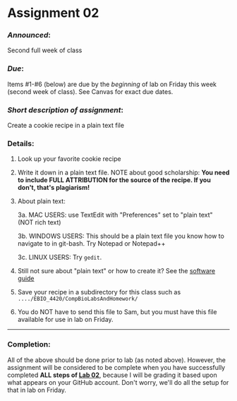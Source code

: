 # Assignment 02
### *Announced*: 
Second full week of class

### *Due*: 
Items #1-#6 (below) are due by the *beginning* of lab on Friday this week (second week of class).
See Canvas for exact due dates.

### *Short description of assignment*:
Create a cookie recipe in a plain text file

### Details:
1. Look up your favorite cookie recipe
2. Write it down in a plain text file.  NOTE about good scholarship: 
**You need to include FULL ATTRIBUTION for the source of the recipe.  If you don't, that's plagiarism!**
3. About plain text:

	3a. MAC USERS: use TextEdit with "Preferences" set to "plain text" (NOT rich text)

	3b. WINDOWS USERS: This should be a plain text file you know how to navigate to in git-bash.  Try Notepad or Notepad++

	3c. LINUX USERS: Try `gedit`.
 
4. Still not sure about "plain text" or how to create it?  See the [software guide](https://github.com/flaxmans/CompBio_on_git/blob/master/CourseDocuments/SoftwareRequirements.md)
5. Save your recipe in a subdirectory for this class such as `..../EBIO_4420/CompBioLabsAndHomework/`
6. You do NOT have to send this file to Sam, but you must have this file available for use in lab on Friday.

<hr>

### Completion:
All of the above should be done prior to lab (as noted above).  However, the assignment will be considered to be complete when you have successfully completed **ALL steps of [Lab 02](https://github.com/flaxmans/CompBio_on_git/blob/main/Labs/Lab02/Lab_Week2.md)**, because I will be grading it based upon what appears on your GitHub account.  Don't worry, we'll do all the setup for that in lab on Friday.
